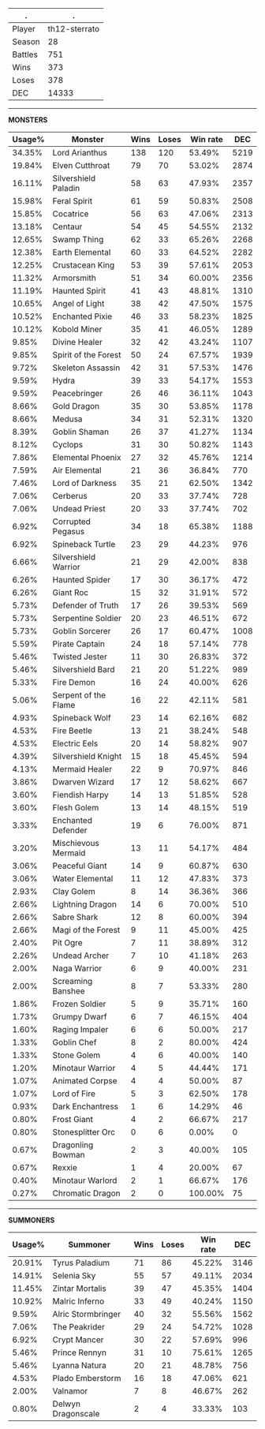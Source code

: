 .|.
|-|-
Player|th12-sterrato
Season|28
Battles|751
Wins|373
Loses|378
DEC|14333

---
**MONSTERS**

Usage%|Monster|Wins|Loses|Win rate|DEC|
-|-|-|-|-|-|
34.35%|Lord Arianthus|138|120|53.49%|5219|
19.84%|Elven Cutthroat|79|70|53.02%|2874|
16.11%|Silvershield Paladin|58|63|47.93%|2357|
15.98%|Feral Spirit|61|59|50.83%|2508|
15.85%|Cocatrice|56|63|47.06%|2313|
13.18%|Centaur|54|45|54.55%|2132|
12.65%|Swamp Thing|62|33|65.26%|2268|
12.38%|Earth Elemental|60|33|64.52%|2282|
12.25%|Crustacean King|53|39|57.61%|2053|
11.32%|Armorsmith|51|34|60.00%|2356|
11.19%|Haunted Spirit|41|43|48.81%|1310|
10.65%|Angel of Light|38|42|47.50%|1575|
10.52%|Enchanted Pixie|46|33|58.23%|1825|
10.12%|Kobold Miner|35|41|46.05%|1289|
9.85%|Divine Healer|32|42|43.24%|1107|
9.85%|Spirit of the Forest|50|24|67.57%|1939|
9.72%|Skeleton Assassin|42|31|57.53%|1476|
9.59%|Hydra|39|33|54.17%|1553|
9.59%|Peacebringer|26|46|36.11%|1043|
8.66%|Gold Dragon|35|30|53.85%|1178|
8.66%|Medusa|34|31|52.31%|1320|
8.39%|Goblin Shaman|26|37|41.27%|1134|
8.12%|Cyclops|31|30|50.82%|1143|
7.86%|Elemental Phoenix|27|32|45.76%|1214|
7.59%|Air Elemental|21|36|36.84%|770|
7.46%|Lord of Darkness|35|21|62.50%|1342|
7.06%|Cerberus|20|33|37.74%|728|
7.06%|Undead Priest|20|33|37.74%|702|
6.92%|Corrupted Pegasus|34|18|65.38%|1188|
6.92%|Spineback Turtle|23|29|44.23%|976|
6.66%|Silvershield Warrior|21|29|42.00%|838|
6.26%|Haunted Spider|17|30|36.17%|472|
6.26%|Giant Roc|15|32|31.91%|572|
5.73%|Defender of Truth|17|26|39.53%|569|
5.73%|Serpentine Soldier|20|23|46.51%|672|
5.73%|Goblin Sorcerer|26|17|60.47%|1008|
5.59%|Pirate Captain|24|18|57.14%|778|
5.46%|Twisted Jester|11|30|26.83%|372|
5.46%|Silvershield Bard|21|20|51.22%|989|
5.33%|Fire Demon|16|24|40.00%|626|
5.06%|Serpent of the Flame|16|22|42.11%|581|
4.93%|Spineback Wolf|23|14|62.16%|682|
4.53%|Fire Beetle|13|21|38.24%|548|
4.53%|Electric Eels|20|14|58.82%|907|
4.39%|Silvershield Knight|15|18|45.45%|594|
4.13%|Mermaid Healer|22|9|70.97%|846|
3.86%|Dwarven Wizard|17|12|58.62%|667|
3.60%|Fiendish Harpy|14|13|51.85%|528|
3.60%|Flesh Golem|13|14|48.15%|519|
3.33%|Enchanted Defender|19|6|76.00%|871|
3.20%|Mischievous Mermaid|13|11|54.17%|484|
3.06%|Peaceful Giant|14|9|60.87%|630|
3.06%|Water Elemental|11|12|47.83%|373|
2.93%|Clay Golem|8|14|36.36%|366|
2.66%|Lightning Dragon|14|6|70.00%|510|
2.66%|Sabre Shark|12|8|60.00%|394|
2.66%|Magi of the Forest|9|11|45.00%|425|
2.40%|Pit Ogre|7|11|38.89%|312|
2.26%|Undead Archer|7|10|41.18%|263|
2.00%|Naga Warrior|6|9|40.00%|231|
2.00%|Screaming Banshee|8|7|53.33%|280|
1.86%|Frozen Soldier|5|9|35.71%|160|
1.73%|Grumpy Dwarf|6|7|46.15%|404|
1.60%|Raging Impaler|6|6|50.00%|217|
1.33%|Goblin Chef|8|2|80.00%|424|
1.33%|Stone Golem|4|6|40.00%|140|
1.20%|Minotaur Warrior|4|5|44.44%|171|
1.07%|Animated Corpse|4|4|50.00%|87|
1.07%|Lord of Fire|5|3|62.50%|178|
0.93%|Dark Enchantress|1|6|14.29%|46|
0.80%|Frost Giant|4|2|66.67%|217|
0.80%|Stonesplitter Orc|0|6|0.00%|0|
0.67%|Dragonling Bowman|2|3|40.00%|105|
0.67%|Rexxie|1|4|20.00%|67|
0.40%|Minotaur Warlord|2|1|66.67%|176|
0.27%|Chromatic Dragon|2|0|100.00%|75|

---
**SUMMONERS**

Usage%|Summoner|Wins|Loses|Win rate|DEC|
-|-|-|-|-|-|
20.91%|Tyrus Paladium|71|86|45.22%|3146|
14.91%|Selenia Sky|55|57|49.11%|2034|
11.45%|Zintar Mortalis|39|47|45.35%|1404|
10.92%|Malric Inferno|33|49|40.24%|1150|
9.59%|Alric Stormbringer|40|32|55.56%|1562|
7.06%|The Peakrider|29|24|54.72%|1028|
6.92%|Crypt Mancer|30|22|57.69%|996|
5.46%|Prince Rennyn|31|10|75.61%|1265|
5.46%|Lyanna Natura|20|21|48.78%|756|
4.53%|Plado Emberstorm|16|18|47.06%|621|
2.00%|Valnamor|7|8|46.67%|262|
0.80%|Delwyn Dragonscale|2|4|33.33%|103|
